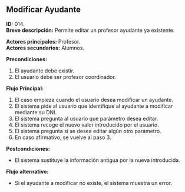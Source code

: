 ## Modificar Ayudante

**ID:** 014.  
**Breve descripción:** Permite editar un profesor ayudante ya existente.

**Actores principales:** Profesor.  
**Actores secundarios:** Alumnos.

**Precondiciones:**

1. El ayudante debe existir.
2. El usuario debe ser profesor coordinador.


**Flujo Principal:**

1. El caso empieza cuando el usuario desea modificar un ayudante.
2. El sistema pide al usuario que identifique al ayudante a modificar mediante su DNI.
3. El sistema pregunta al usuario que parámetro desea editar.
4. El sistema recoge el nuevo valor introducido por el usuario.
5. El sistema pregunta si se desea editar algún otro parámetro.
6. En caso afirmativo, se vuelve al paso 3.

**Postcondiciones:**

* El sistema sustituye la información antigua por la nueva introducida.

**Flujo alternativo:**

* Si el ayudante a modificar no existe, el sistema muestra un error.

